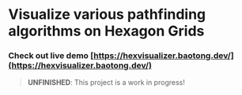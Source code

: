 # Visualize various pathfinding algorithms on Hexagon Grids

### Check out live demo [https://hexvisualizer.baotong.dev/](https://hexvisualizer.baotong.dev/)

> **UNFINISHED**: This project is a work in progress!

